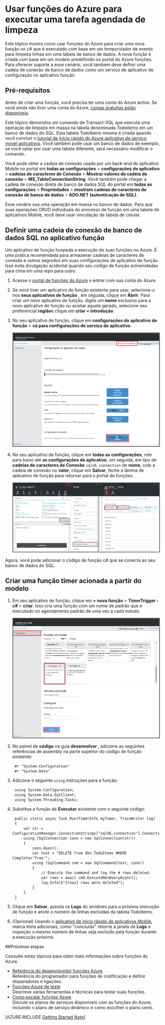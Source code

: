 <properties
   pageTitle="Usar funções do Azure para executar uma tarefa agendada de limpeza | Microsoft Azure"
   description="Use funções de Azure criar uma função c# que é executado com base em um temporizador de evento."
   services="functions"
   documentationCenter="na"
   authors="ggailey777"
   manager="erikre"
   editor=""
   tags=""
   />

<tags
   ms.service="functions"
   ms.devlang="multiple"
   ms.topic="article"
   ms.tgt_pltfrm="multiple"
   ms.workload="na"
   ms.date="09/26/2016"
   ms.author="glenga"/>
   
# <a name="use-azure-functions-to-perform-a-scheduled-clean-up-task"></a>Usar funções do Azure para executar uma tarefa agendada de limpeza

Este tópico mostra como usar funções do Azure para criar uma nova função no c# que é executado com base em um temporizador de evento para limpeza linhas em uma tabela de banco de dados. A nova função é criada com base em um modelo predefinido no portal do Azure funções. Para oferecer suporte a esse cenário, você também deve definir uma cadeia de conexão de banco de dados como um serviço de aplicativo de configuração no aplicativo função. 

## <a name="prerequisites"></a>Pré-requisitos 

Antes de criar uma função, você precisa ter uma conta do Azure active. Se você ainda não tiver uma conta do Azure, [contas gratuitas estão disponíveis](https://azure.microsoft.com/free/).

Este tópico demonstra um comando de Transact-SQL que executa uma operação de limpeza em massa na tabela denominada *TodoItems* em um banco de dados do SQL. Esta tabela TodoItems mesma é criada quando você concluir o [tutorial de início rápido do Azure aplicativo de serviço móvel aplicativos](../app-service-mobile/app-service-mobile-ios-get-started.md). Você também pode usar um banco de dados de exemplo, se você optar por usar uma tabela diferente, será necessário modificar o comando.

Você pode obter a cadeia de conexão usada por um back-end do aplicativo Mobile no portal em **todas as configurações** > **configurações do aplicativo** > **cadeias de caracteres de Conexão** > **Mostrar valores de cadeia de conexão** > **MS_TableConnectionString**. Você também pode chegar a cadeia de conexão direta de banco de dados SQL do portal em **todas as configurações** > **Propriedades** > **mostram cadeias de caracteres de conexão de banco de dados** > **ADO.NET (autenticação de SQL)**.

Esse cenário usa uma operação em massa no banco de dados. Para que suas operações CRUD individuais do processo de função em uma tabela de aplicativos Mobile, você deve usar vinculação de tabela de celular.

## <a name="set-a-sql-database-connection-string-in-the-function-app"></a>Definir uma cadeia de conexão de banco de dados SQL no aplicativo função

Um aplicativo de função hospeda a execução de suas funções no Azure. É uma prática recomendada para armazenar cadeias de caracteres de conexão e outros segredos em suas configurações de aplicativo de função. Isso evita divulgação acidental quando seu código de função extremidades para cima em uma repo para outro. 

1. Acesse o [portal de funções do Azure](https://functions.azure.com/signin) e entrar com sua conta do Azure.

2. Se você tiver um aplicativo de função existente para usar, selecione-o nos **seus aplicativos de função** , em seguida, clique em **Abrir**. Para criar um novo aplicativo de função, digite um **nome** exclusivo para o novo aplicativo de função ou aceitar aquele gerado, selecione seu preferencial **região**e clique em **criar + introdução**. 

3. No seu aplicativo de função, clique em **configurações do aplicativo de função** > **vá para configurações de serviço de aplicativo**. 

    ![Blade de configurações do aplicativo de função](./media/functions-create-an-event-processing-function/functions-app-service-settings.png)

4. No seu aplicativo de função, clique em **todas as configurações**, role para baixo até **as configurações do aplicativo**, em seguida, em tipo de **cadeias de caracteres de Conexão** `sqldb_connection` de **nome**, cole a cadeia de conexão no **valor**, clique em **Salvar**, feche a lâmina de aplicativo de função para retornar para o portal de funções.

    ![Cadeia de conexão de configuração do serviço de aplicativo](./media/functions-create-an-event-processing-function/functions-app-service-settings-connection-strings.png)

Agora, você pode adicionar o código de função c# que se conecta ao seu banco de dados do SQL.

## <a name="create-a-timer-triggered-function-from-the-template"></a>Criar uma função timer acionada a partir do modelo

1. Em seu aplicativo de função, clique em **+ nova função** > **TimerTrigger - c#** > **criar**. Isso cria uma função com um nome de padrão que é executado no agendamento padrão de uma vez a cada minuto. 

    ![Crie uma nova função disparadas timer](./media/functions-create-an-event-processing-function/functions-create-new-timer-trigger.png)

2. No painel de **código** na guia **desenvolver** , adicione as seguintes referências de assembly na parte superior do código de função existente:

        #r "System.Configuration"
        #r "System.Data"

3. Adicione o seguinte `using` instruções para a função:

        using System.Configuration;
        using System.Data.SqlClient;
        using System.Threading.Tasks; 

4. Substitua a função de **Executar** existente com o seguinte código:

        public static async Task Run(TimerInfo myTimer, TraceWriter log)
        {
            var str = ConfigurationManager.ConnectionStrings["sqldb_connection"].ConnectionString;
            using (SqlConnection conn = new SqlConnection(str))
            {
                conn.Open();
                var text = "DELETE from dbo.TodoItems WHERE Complete='True'";
                using (SqlCommand cmd = new SqlCommand(text, conn))
                {
                    // Execute the command and log the # rows deleted.
                    var rows = await cmd.ExecuteNonQueryAsync();
                    log.Info($"{rows} rows were deleted");
                }
            }
        }

5. Clique em **Salvar**, assista os **Logs** do windows para a próxima execução de função e anote o número de linhas excluídas da tabela TodoItems.

6. (Opcional) Usando o [aplicativo de início rápido de aplicativos Mobile](../app-service-mobile/app-service-mobile-ios-get-started.md), marca itens adicionais, como "concluído" retorne à janela de **Logs** e inspeção o mesmo número de linhas seja excluído pela função durante a execução próxima. 

##<a name="next-steps"></a>Próximas etapas

Consulte estes tópicos para obter mais informações sobre funções do Azure.

+ [Referência do desenvolvedor funções Azure](functions-reference.md)  
Referência do programador para funções de codificação e definir disparadores e ligações.
+ [Funções Azure de teste](functions-test-a-function.md)  
Descreve várias ferramentas e técnicas para testar suas funções.
+ [Como escalar funções Azure](functions-scale.md)  
Discute os planos de serviços disponíveis com as funções do Azure, incluindo o plano de serviço dinâmico e como escolher o plano certo.  

[AZURE.INCLUDE [Getting Started Note](../../includes/functions-get-help.md)]